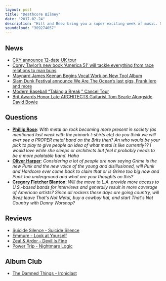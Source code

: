 ```yaml
---
layout: post
title: "Deathcore Bilmey"
date: "2017-02-24"
description: "Hill and Beez bring you a super exciting week of music. Seriously, this is one of THOSE weeks. This weeks show contains the TNM verdict on the controversial new Suicide Silence album and new music from Emmure, Power Trip and Zeal & Ardor, there's talk about metal at the BRIT Awards, is Grime the new punk and our Album Club comes in the shape of The Damned Things' debut opus."
soundcloud: "309274057"
---
```


## News

- [CKY announce 12-date UK tour](http://teamrock.com/news/2017-02-22/cky-announce-12-date-uk-tour)
- [Corey Taylor’s new book ‘America 51’ will tackle everything from race relations to man buns](http://www.altpress.com/news/entry/corey_taylors_new_book_america_51_will_tackle_everything_from_race_relation)
- [Maynard James Keenan Begins Vocal Work on New Tool Album](http://loudwire.com/maynard-james-keenan-begins-vocal-work-new-tool-album/)
- [Slam Dunk Festival announce We Are The Ocean’s last gigs, Frank Iero and more](http://www.nme.com/news/music/slam-dunk-festival-announce-oceans-last-gigs-frank-iero-1986125)
- [Modern Baseball “Taking a Break,” Cancel Tour](http://pitchfork.com/news/71793-modern-baseball-taking-a-break-cancel-tour/)
- [Brit Awards Honor Late ARCHITECTS Guitarist Tom Searle Alongside David Bowie](http://www.rockfeed.net/2017/02/22/brit-awards-honor-late-architects-guitarist-tom-searle-powerful-tribute/)


## Questions

- **[Phillip Rose](https://www.facebook.com/thatsnotmetalpodcast/posts/2057192451173955?comment_id=2057202047839662&comment_tracking=%7B%22tn%22%3A%22R9%22%7D)**: *With metal an rock becoming more present in society (as mentioned last week with the primark t-shirts etc) do you think we will ever see a PROPER metal band on the Brits then? An who would be your pick to play to give people an idea of what metal is like currently?? I would love while she sleeps or architects but feel it probably needs to be a more palatable band. Haha*
- **[Oliver Harper](https://www.facebook.com/thatsnotmetalpodcast/posts/2057192451173955?comment_id=2057218914504642&comment_tracking=%7B%22tn%22%3A%22R9%22%7D)**: *Considering a lot of people are now saying Grime is the new Punk and the new voice of the young and disillusioned, will Punk and Hardcore ever come back to claim that or is Grime too big now and Punk too underground and what are your thoughts on this?*
- **[Gregory Fletcher Blanton](https://www.facebook.com/thatsnotmetalpodcast/posts/2057192451173955?comment_id=2057212917838575&comment_tracking=%7B%22tn%22%3A%22R9%22%7D)**: *Will the move to L.A. provide more access to U.S.-based bands for interviews and generally result in more coverage of American artists? Since all rockers these days are going country, will Beez leave That's Not Metal, buy a cowboy hat, and start That's Not Country with Danny Worsnop?*


## Reviews

- [Suicide Silence - Suicide Silence](https://itunes.apple.com/gb/album/suicide-silence/id1191864552)
- [Emmure - Look at Yourself](https://itunes.apple.com/gb/album/look-at-yourself/id1192396604)
- [Zeal & Ardor - Devil Is Fine](https://itunes.apple.com/gb/album/devil-is-fine/id1170171234)
- [Power Trip - Nightmare Logic](https://itunes.apple.com/gb/album/nightmare-logic/id1192706716)


## Album Club

- [The Damned Things - Ironiclast](https://itunes.apple.com/gb/album/ironiclast/id407522000)
